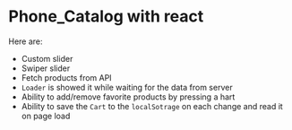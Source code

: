 # Phone_Catalog with react

Here are:

- Custom slider
- Swiper slider
- Fetch products from API
- `Loader` is showed it while waiting for the data from server
- Ability to add/remove favorite products by pressing a hart
- Ability to save the `Cart` to the `localSotrage` on each change and read it on page load
